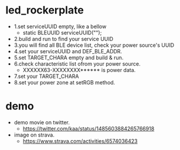 # led_rockerplate


- 1.set serviceUUID empty, like a bellow
  - static BLEUUID serviceUUID("");
- 2.build and run to find your service UUID
- 3.you will find all BLE device list, check your power source's UUID
- 4.set your serviceUUID and DEF_BLE_ADDR.
- 5.set TARGET_CHARA empty and build & run.
- 6.check characteristic list ofrom your power source.
  - XXXXXX63-XXXXXXXX******  is power data.
- 7.set your TARGET_CHARA
- 8.set your power zone at setRGB method.

# demo
- demo movie on twitter.
  - https://twitter.com/kaa/status/1485603884265766918
- image on strava.
  - https://www.strava.com/activities/6574036423

